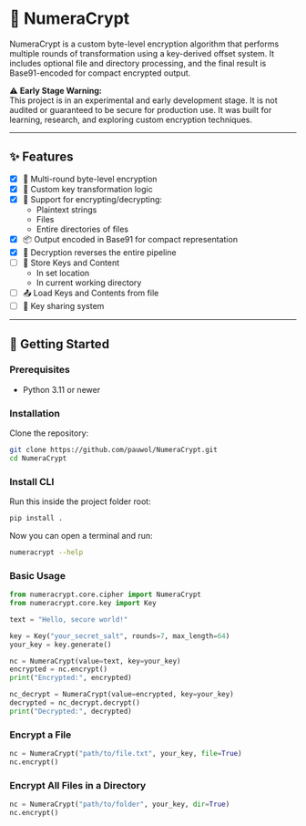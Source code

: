 # 🔐 NumeraCrypt

NumeraCrypt is a custom byte-level encryption algorithm that performs multiple rounds of transformation using a key-derived offset system. It includes optional file and directory processing, and the final result is Base91-encoded for compact encrypted output.

⚠️ **Early Stage Warning:**\
This project is in an experimental and early development stage. It is not audited or guaranteed to be secure for production use. It was built for learning, research, and exploring custom encryption techniques.

---

## ✨ Features

- [x] 🔢 Multi-round byte-level encryption
- [x] 🔑 Custom key transformation logic
- [x] 📂 Support for encrypting/decrypting:
  - Plaintext strings
  - Files
  - Entire directories of files
- [x] 📦 Output encoded in Base91 for compact representation
- [x] 🔄 Decryption reverses the entire pipeline
- [ ] 📍 Store Keys and Content
  - In set location
  - In current working directory
- [ ] 📤 Load Keys and Contents from file
- [ ] 🔗 Key sharing system

---

## 🚀 Getting Started

### Prerequisites

- Python 3.11 or newer

### Installation

Clone the repository:

```bash
git clone https://github.com/pauwol/NumeraCrypt.git
cd NumeraCrypt
```

### Install CLI

Run this inside the project folder root:

```bash
pip install .
```

Now you can open a terminal and run:
```bash
numeracrypt --help
```

### Basic Usage

```python
from numeracrypt.core.cipher import NumeraCrypt
from numeracrypt.core.key import Key

text = "Hello, secure world!"

key = Key("your_secret_salt", rounds=7, max_length=64)
your_key = key.generate()

nc = NumeraCrypt(value=text, key=your_key)
encrypted = nc.encrypt()
print("Encrypted:", encrypted)

nc_decrypt = NumeraCrypt(value=encrypted, key=your_key)
decrypted = nc_decrypt.decrypt()
print("Decrypted:", decrypted)
```

### Encrypt a File

```python
nc = NumeraCrypt("path/to/file.txt", your_key, file=True)
nc.encrypt()
```

### Encrypt All Files in a Directory

```python
nc = NumeraCrypt("path/to/folder", your_key, dir=True)
nc.encrypt()
```
